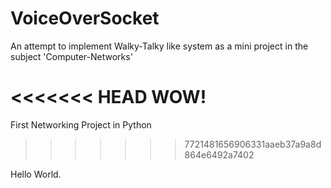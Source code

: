 # VoiceOverSocket
An attempt to implement Walky-Talky like system as a mini project in the subject 'Computer-Networks'

<<<<<<< HEAD
WOW!
=======
First Networking Project in Python
>>>>>>> 7721481656906331aaeb37a9a8d864e6492a7402


Hello World.
